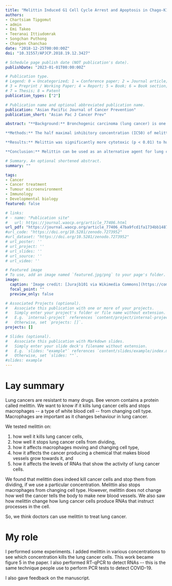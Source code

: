 ```yaml
---
title: "Melittin Induced G1 Cell Cycle Arrest and Apoptosis in Chago-K1 Human Bronchogenic Carcinoma Cells and Inhibited the Differentiation of THP-1 Cells into Tumour-Associated Macrophages"
authors:
- Chartsiam Tipgomut
- admin
- Emi Takeo
- Teeranai Ittiudomrak
- Songchan Puthong
- Chanpen Chanchao
date: "2018-12-25T00:00:00Z"
doi: "10.31557/APJCP.2018.19.12.3427"

# Schedule page publish date (NOT publication's date).
publishDate: "2023-01-01T00:00:00Z"

# Publication type.
# Legend: 0 = Uncategorized; 1 = Conference paper; 2 = Journal article;
# 3 = Preprint / Working Paper; 4 = Report; 5 = Book; 6 = Book section;
# 7 = Thesis; 8 = Patent
publication_types: ["2"]

# Publication name and optional abbreviated publication name.
publication: "Asian Pacific Journal of Cancer Prevention"
publication_short: "Asian Pac J Cancer Prev"

abstract: "**Background:** Bronchogenic carcinoma (lung cancer) is one of the leading causes of death. Although many compounds isolated from natural products have been used to treat it, drug resistance is a serious problem, and alternative anti-cancer drugs are required. Here, melittin from Apis mellifera venom was used, and its effects on bronchogenic carcinoma cell proliferation and tumour-associated macrophage differentiation were evaluated.\n

**Methods:** The half maximal inhibitory concentration (IC50) of melittin was measured by MTT. Cell death was observed by annexin V and propidium iodide (PI) co-staining followed by flow cytometry. Cell cycle arrest was revealed by PI staining and flow cytometry. To investigate the tumour microenvironment, differentiation of circulating monocytes (THP-1) into tumour-associated macrophages (TAMs) was assayed by sandwich-ELISA and interleukin (IL)-10 levels were determined. Cell proliferation and migration was observed by flat plate colony formation. Secretion of vascular endothelial growth factor (VEGF) was detected by ELISA. The change in expression levels of CatS, Bcl-2, and MADD was measured by quantitative RT-PCR.\n

**Results:** Melittin was significantly more cytotoxic (p < 0.01) to human bronchogenic carcinoma cells (ChaGo-K1) than to the control human lung fibroblasts (Wi-38) cells. At 2.5 μM, melittin caused ChaGo-K1 cells to undergo apoptosis and cell cycle arrest at the G1 phase. The IL-10 levels showed that melittin significantly inhibited the differentiation of THP-1 cells into TAMs (p < 0.05) and reduced the number of colonies formed in the treated ChaGo-K1 cells compared to the untreated cells. However, melittin did not affect angiogenesis in ChaGo-K1 cells. Unlike MADD, Bcl-2 was up-regulated significantly (p < 0.05) in melittin-treated ChaGo-K1 cells.\n

**Conclusion:** Melittin can be used as an alternative agent for lung cancer treatment because of its cytotoxicity against ChaGo-K1 cells and the inhibition of differentiation of THP-1 cells into TAMs."

# Summary. An optional shortened abstract.
summary: "" 

tags:
- Cancer
- Cancer treatment
- Tumour microenvironment
- Immunology
- Developmental biology
featured: false

# links:
# - name: "Publication site"
#   url: https://journal.waocp.org/article_77406.html
url_pdf: "https://journal.waocp.org/article_77406_47ba9fcd1fa1734bb148764f50eb9529.pdf"
#url_code: "https://doi.org/10.5281/zenodo.7273952"
#url_dataset: "https://doi.org/10.5281/zenodo.7273952"
# url_poster: ''
# url_project: ''
# url_slides: ''
# url_source: ''
# url_video: ''

# Featured image
# To use, add an image named `featured.jpg/png` to your page's folder. 
image:
  caption: 'Image credit: [Jurajb101 via Wikimedia Commons](https://commons.wikimedia.org/wiki/File:Lung_cancer_HAVCR2.jpg)'
  focal_point: ""
  preview_only: false

# Associated Projects (optional).
#   Associate this publication with one or more of your projects.
#   Simply enter your project's folder or file name without extension.
#   E.g. `internal-project` references `content/project/internal-project/index.md`.
#   Otherwise, set `projects: []`.
projects: []

# Slides (optional).
#   Associate this publication with Markdown slides.
#   Simply enter your slide deck's filename without extension.
#   E.g. `slides: "example"` references `content/slides/example/index.md`.
#   Otherwise, set `slides: ""`.
#slides: example
---
```


# Lay summary
Lung cancers are resistant to many drugs. Bee venom contains a protein called melittin. We want to know if it kills lung cancer cells and stops macrophages -- a type of white blood cell -- from changing cell type. Macrophages are important as it changes behaviour in lung cancer.

We tested melittin on:
1. how well it kills lung cancer cells,
2. how well it stops lung cancer cells from dividing,
3. how it affects macrophages moving and changing cell type,
4. how it affects the cancer producing a chemical that makes blood vessels grow towards it, and
5. how it affects the levels of RNAs that show the activity of lung cancer cells.

We found that melittin does indeed kill cancer cells and stop them from dividing, if we use a particular concentration. Melittin also stops macrophages from changing cell type. However, melittin does not change how well the cancer tells the body to make new blood vessels. We also saw how melittin change how lung cancer cells produce RNAs that instruct processes in the cell.

So, we think doctors can use melittin to treat lung cancer.

# My role
I performed some experiments. I added melittin in various concentrations to see which concentration kills the lung cancer cells. This work became figure 5 in the paper. I also performed RT-qPCR to detect RNAs -- this is the same technique people use to perform PCR tests to detect COVID-19.

I also gave feedback on the manuscript.

